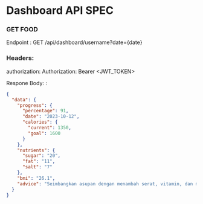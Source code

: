 # Dashboard API SPEC

### GET FOOD

Endpoint : GET /api/dashboard/username?date={date}

### Headers:

authorization: Authorization: Bearer <JWT_TOKEN>

Respone Body: :

```json
{
  "data": {
    "progress": {
      "percentage": 91,
      "date": "2023-10-12",
      "calories": {
        "current": 1350,
        "goal": 1600
      }
    },
    "nutrients": {
      "sugar": "20",
      "fat": "11",
      "salt": "7"
    },
    "bmi": "26.1",
    "advice": "Seimbangkan asupan dengan menambah serat, vitamin, dan mineral dari sayuran, buah, dan biji-bijian. Kurangi lemak jika berasal dari makanan olahan atau gorengan, dan ganti dengan lemak sehat."
  }
}


```